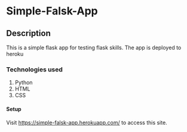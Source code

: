 # Simple-Falsk-App
## Description 
This is a simple flask app for testing flask skills. The app is deployed to heroku
### Technologies used
1. Python
2. HTML
3. CSS
#### Setup
Visit https://simple-falsk-app.herokuapp.com/ to access this site.
